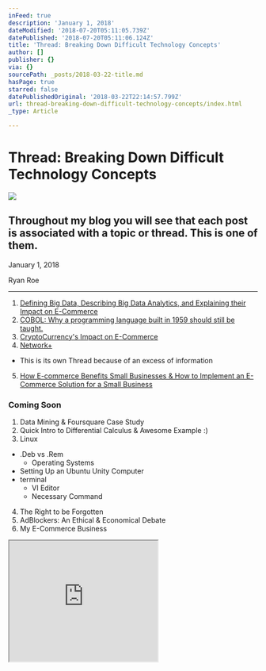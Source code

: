```yaml
---
inFeed: true
description: 'January 1, 2018'
dateModified: '2018-07-20T05:11:05.739Z'
datePublished: '2018-07-20T05:11:06.124Z'
title: 'Thread: Breaking Down Difficult Technology Concepts'
author: []
publisher: {}
via: {}
sourcePath: _posts/2018-03-22-title.md
hasPage: true
starred: false
datePublishedOriginal: '2018-03-22T22:14:57.799Z'
url: thread-breaking-down-difficult-technology-concepts/index.html
_type: Article

---
```

# Thread: Breaking Down Difficult Technology Concepts
![](https://the-grid-user-content.s3-us-west-2.amazonaws.com/e3a4a4e3-68e2-4031-8954-137fac227059.jpg)

## Throughout my blog you will see that each post is associated with a topic or thread. This is one of them.

January 1, 2018

Ryan Roe

---

1. [Defining Big Data, Describing Big Data Analytics, and Explaining their Impact on E-Commerce][0]
2. [COBOL: Why a programming language built in 1959 should still be taught.][1]
3. [CryptoCurrency's Impact on E-Commerce][2]
4. [Network+][3]
  * This is its own Thread because of an excess of information
5. [How E-commerce Benefits Small Businesses & How to Implement an E-Commerce Solution for a Small Business ][4]

### Coming Soon

1. Data Mining & Foursquare Case Study
2. Quick Intro to Differential Calculus & Awesome Example :)
3. Linux
  * .Deb vs .Rem
    * Operating Systems
  * Setting Up an Ubuntu Unity Computer
  * terminal
    * VI Editor
    * Necessary Command
4. The Right to be Forgotten
5. AdBlockers: An Ethical & Economical Debate
6. My E-Commerce Business

<iframe src="https://the-grid.github.io/ed-userhtml/?g=eJxNUcFqwkAQvecrlhRMAroxopU2iVDBg1B6aXsqpay7s5podpfdTaiU_nsnGqG3mXmPmffeFKLqSCXKUO4mVmsfrooUR6ugcNxWxq9i2SruK61iMSZujNyE_ASEdMySGntZO1ISQffgNydoQHm3Pr-x_QtrIHbJx_QzR3YlSfyfsz5vRYyrEmLBt1b1nGERt8A8DDzckCNAK4FYJa406izHNjp4b9xjmnKtFHBPJeOw0_pIFfgU1Nf7a-rEkdbu7lvumlOZjTqwDq2U3YxmsxEzZivKbL6cLueL6ex-9rDMFiPWev2s90_GbLreTZlF_Vn0SQ2zOHnRAmilHFi_BqktxEMOSR78xkLztlc-JtE1wQirm7JJ7VBRlCR5kQ75BkHRv4CfmHOXL3DdXFIMiWCeTQ4WZBnerNozU1bjeT3Aqm2MdqgyXNxe9weIVJld" height="244" style=""></iframe>



[0]: http://ryanroe.io/defining-big-data-describing-big-data-analytics-and-explai
[1]: http://ryanroe.io/cobol-why-a-programming-language-built-in-the-1959-is-still
[2]: http://ryanroe.io/the-importance-of-cryptocurrency-on-e-commerce
[3]: http://ryanroe.io/thread-network
[4]: http://ryanroe.io/7-written-word-of-mouth-reviews